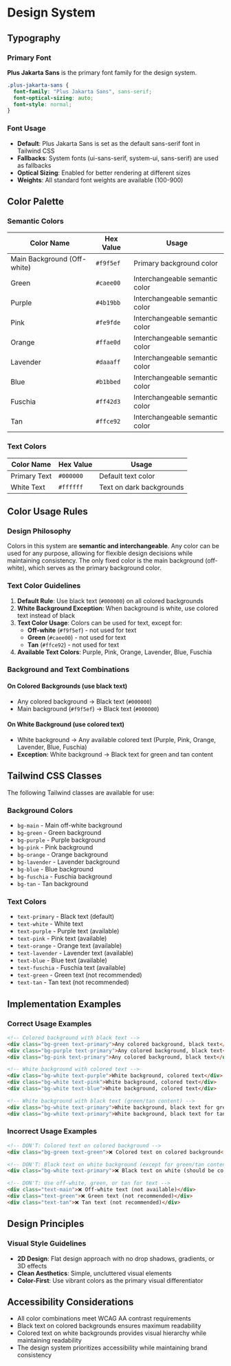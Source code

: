 # Design System

## Typography

### Primary Font

**Plus Jakarta Sans** is the primary font family for the design system.

```css
.plus-jakarta-sans {
  font-family: "Plus Jakarta Sans", sans-serif;
  font-optical-sizing: auto;
  font-style: normal;
}
```

### Font Usage

- **Default**: Plus Jakarta Sans is set as the default sans-serif font in Tailwind CSS
- **Fallbacks**: System fonts (ui-sans-serif, system-ui, sans-serif) are used as fallbacks
- **Optical Sizing**: Enabled for better rendering at different sizes
- **Weights**: All standard font weights are available (100-900)

## Color Palette

### Semantic Colors

| Color Name | Hex Value | Usage |
|------------|-----------|-------|
| Main Background (Off-white) | `#f9f5ef` | Primary background color |
| Green | `#caee00` | Interchangeable semantic color |
| Purple | `#4b19bb` | Interchangeable semantic color |
| Pink | `#fe9fde` | Interchangeable semantic color |
| Orange | `#ffae0d` | Interchangeable semantic color |
| Lavender | `#daaaff` | Interchangeable semantic color |
| Blue | `#b1bbed` | Interchangeable semantic color |
| Fuschia | `#ff42d3` | Interchangeable semantic color |
| Tan | `#ffce92` | Interchangeable semantic color |

### Text Colors

| Color Name | Hex Value | Usage |
|------------|-----------|-------|
| Primary Text | `#000000` | Default text color |
| White Text | `#ffffff` | Text on dark backgrounds |

## Color Usage Rules

### Design Philosophy

Colors in this system are **semantic and interchangeable**. Any color can be used for any purpose, allowing for flexible design decisions while maintaining consistency. The only fixed color is the main background (off-white), which serves as the primary background color.

### Text Color Guidelines

1. **Default Rule**: Use black text (`#000000`) on all colored backgrounds
2. **White Background Exception**: When background is white, use colored text instead of black
3. **Text Color Usage**: Colors can be used for text, except for:
   - **Off-white** (`#f9f5ef`) - not used for text
   - **Green** (`#caee00`) - not used for text
   - **Tan** (`#ffce92`) - not used for text
4. **Available Text Colors**: Purple, Pink, Orange, Lavender, Blue, Fuschia

### Background and Text Combinations

#### On Colored Backgrounds (use black text)
- Any colored background → Black text (`#000000`)
- Main background (`#f9f5ef`) → Black text (`#000000`)

#### On White Background (use colored text)
- White background → Any available colored text (Purple, Pink, Orange, Lavender, Blue, Fuschia)
- **Exception**: White background → Black text for green and tan content

## Tailwind CSS Classes

The following Tailwind classes are available for use:

### Background Colors
- `bg-main` - Main off-white background
- `bg-green` - Green background
- `bg-purple` - Purple background
- `bg-pink` - Pink background
- `bg-orange` - Orange background
- `bg-lavender` - Lavender background
- `bg-blue` - Blue background
- `bg-fuschia` - Fuschia background
- `bg-tan` - Tan background

### Text Colors
- `text-primary` - Black text (default)
- `text-white` - White text
- `text-purple` - Purple text (available)
- `text-pink` - Pink text (available)
- `text-orange` - Orange text (available)
- `text-lavender` - Lavender text (available)
- `text-blue` - Blue text (available)
- `text-fuschia` - Fuschia text (available)
- `text-green` - Green text (not recommended)
- `text-tan` - Tan text (not recommended)

## Implementation Examples

### Correct Usage Examples

```html
<!-- Colored background with black text -->
<div class="bg-green text-primary">Any colored background, black text</div>
<div class="bg-purple text-primary">Any colored background, black text</div>
<div class="bg-pink text-primary">Any colored background, black text</div>

<!-- White background with colored text -->
<div class="bg-white text-purple">White background, colored text</div>
<div class="bg-white text-pink">White background, colored text</div>
<div class="bg-white text-blue">White background, colored text</div>

<!-- White background with black text (green/tan content) -->
<div class="bg-white text-primary">White background, black text for green content</div>
<div class="bg-white text-primary">White background, black text for tan content</div>
```

### Incorrect Usage Examples

```html
<!-- DON'T: Colored text on colored background -->
<div class="bg-green text-green">❌ Colored text on colored background</div>

<!-- DON'T: Black text on white background (except for green/tan content) -->
<div class="bg-white text-primary">❌ Black text on white (should be colored)</div>

<!-- DON'T: Use off-white, green, or tan for text -->
<div class="text-main">❌ Off-white text (not available)</div>
<div class="text-green">❌ Green text (not recommended)</div>
<div class="text-tan">❌ Tan text (not recommended)</div>
```

## Design Principles

### Visual Style Guidelines
- **2D Design**: Flat design approach with no drop shadows, gradients, or 3D effects
- **Clean Aesthetics**: Simple, uncluttered visual elements
- **Color-First**: Use vibrant colors as the primary visual differentiator

## Accessibility Considerations

- All color combinations meet WCAG AA contrast requirements
- Black text on colored backgrounds ensures maximum readability
- Colored text on white backgrounds provides visual hierarchy while maintaining readability
- The design system prioritizes accessibility while maintaining brand consistency
